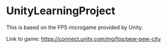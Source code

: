 # UnityLearningProject

This is based on the FPS microgame provided by Unity.

Link to game:
https://connect.unity.com/mg/fps/pew-pew-city
